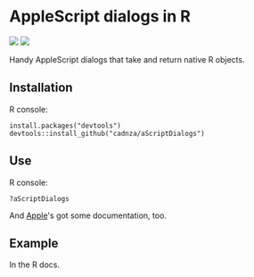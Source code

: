 # AppleScript dialogs in R

![](https://img.shields.io/github/v/release/cadnza/aScriptDialogs) ![](https://img.shields.io/github/r-package/v/cadnza/aScriptDialogs)

Handy AppleScript dialogs that take and return native R objects.

## Installation

R console:

```
install.packages("devtools")
devtools::install_github("cadnza/aScriptDialogs")
```

## Use

R console:

```
?aScriptDialogs
```

And [Apple](https://developer.apple.com/library/archive/documentation/LanguagesUtilities/Conceptual/MacAutomationScriptingGuide/DisplayDialogsandAlerts.html#//apple_ref/doc/uid/TP40016239-CH15-SW1)'s got some documentation, too.

## Example

In the R docs.
